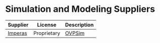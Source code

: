 # Simulation and Modeling Suppliers

| Supplier | License | Description |
|:---------|:-------:|:----------- |
| [Imperas](imperas.md) | Proprietary | [OVPSim](imperas.md#ovpsim) |
